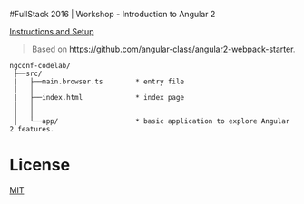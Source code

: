 #FullStack 2016 | Workshop - Introduction to Angular 2

[Instructions and Setup](http://bit.ly/fullstack-ng2-doc)

> Based on https://github.com/angular-class/angular2-webpack-starter.

```
ngconf-codelab/
 ├──src/                       
 |   ├──main.browser.ts        * entry file
 │   │
 |   ├──index.html             * index page
 │   │
 │   │
 │   └──app/                   * basic application to explore Angular 2 features.
```

# License
 [MIT](/LICENSE)
